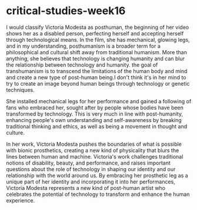 # critical-studies-week16

I would classify Victoria Modesta as posthuman, the beginning of her video shows her as a disabled person, perfecting herself and accepting herself through
technological means. In the film, she has mechanical, glowing legs, and in my understanding, posthumanism is a broader term for a philosophical and 
cultural shift away from traditional humanism. More than anything, she believes that technology is changing humanity and can blur the relationship between
technology and humanity. the goal of transhumanism is to transcend the limitations of the human body and mind and create a new type of post-human being.I don't think it's in her mind to try to create an image beyond human beings through technology or genetic techniques.

She installed mechanical legs for her performance and gained a following of fans who embraced her, sought after by people whose bodies have been transformed by technology. This is very much in line with post-humanity, enhancing people's own understanding and self-awareness by breaking traditional thinking and ethics, as well as being a movement in thought and culture.

In her work, Victoria Modesta pushes the boundaries of what is possible with bionic prosthetics, creating a new kind of physicality that blurs the lines between human and machine. 
Victoria's work challenges traditional notions of disability, beauty, and performance, and raises important questions about the role of technology in shaping our identity and our relationship with the world around us. By embracing her prosthetic leg as a unique part of her identity and incorporating it into her performances, Victoria Modesta represents a new kind of post-human artist who celebrates the potential of technology to transform and enhance the human experience.
